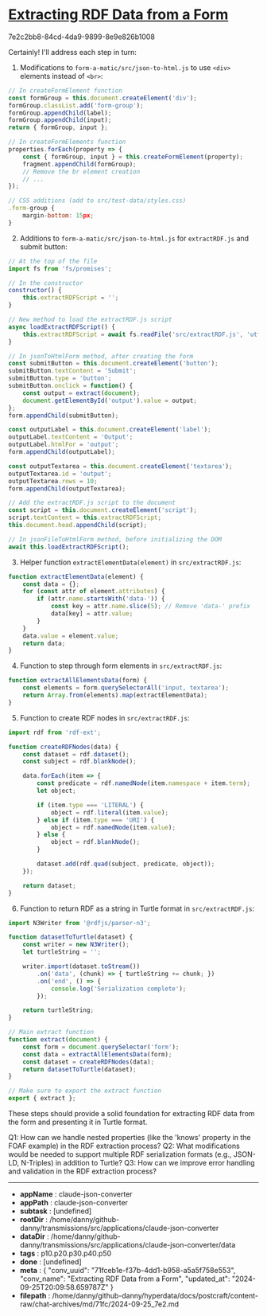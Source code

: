 # [Extracting RDF Data from a Form](https://claude.ai/chat/71fceb1e-f37b-4dd1-b958-a5a5f758e553)

7e2c2bb8-84cd-4da9-9899-8e9e826b1008

 Certainly! I'll address each step in turn:

1. Modifications to `form-a-matic/src/json-to-html.js` to use `<div>` elements instead of `<br>`:

```javascript
// In createFormElement function
const formGroup = this.document.createElement('div');
formGroup.classList.add('form-group');
formGroup.appendChild(label);
formGroup.appendChild(input);
return { formGroup, input };

// In createFormElements function
properties.forEach(property => {
    const { formGroup, input } = this.createFormElement(property);
    fragment.appendChild(formGroup);
    // Remove the br element creation
    // ...
});

// CSS additions (add to src/test-data/styles.css)
.form-group {
    margin-bottom: 15px;
}
```

2. Additions to `form-a-matic/src/json-to-html.js` for `extractRDF.js` and submit button:

```javascript
// At the top of the file
import fs from 'fs/promises';

// In the constructor
constructor() {
    this.extractRDFScript = '';
}

// New method to load the extractRDF.js script
async loadExtractRDFScript() {
    this.extractRDFScript = await fs.readFile('src/extractRDF.js', 'utf-8');
}

// In jsonToHtmlForm method, after creating the form
const submitButton = this.document.createElement('button');
submitButton.textContent = 'Submit';
submitButton.type = 'button';
submitButton.onclick = function() {
    const output = extract(document);
    document.getElementById('output').value = output;
};
form.appendChild(submitButton);

const outputLabel = this.document.createElement('label');
outputLabel.textContent = 'Output';
outputLabel.htmlFor = 'output';
form.appendChild(outputLabel);

const outputTextarea = this.document.createElement('textarea');
outputTextarea.id = 'output';
outputTextarea.rows = 10;
form.appendChild(outputTextarea);

// Add the extractRDF.js script to the document
const script = this.document.createElement('script');
script.textContent = this.extractRDFScript;
this.document.head.appendChild(script);

// In jsonFileToHtmlForm method, before initializing the DOM
await this.loadExtractRDFScript();
```

3. Helper function `extractElementData(element)` in `src/extractRDF.js`:

```javascript
function extractElementData(element) {
    const data = {};
    for (const attr of element.attributes) {
        if (attr.name.startsWith('data-')) {
            const key = attr.name.slice(5); // Remove 'data-' prefix
            data[key] = attr.value;
        }
    }
    data.value = element.value;
    return data;
}
```

4. Function to step through form elements in `src/extractRDF.js`:

```javascript
function extractAllElementsData(form) {
    const elements = form.querySelectorAll('input, textarea');
    return Array.from(elements).map(extractElementData);
}
```

5. Function to create RDF nodes in `src/extractRDF.js`:

```javascript
import rdf from 'rdf-ext';

function createRDFNodes(data) {
    const dataset = rdf.dataset();
    const subject = rdf.blankNode();

    data.forEach(item => {
        const predicate = rdf.namedNode(item.namespace + item.term);
        let object;

        if (item.type === 'LITERAL') {
            object = rdf.literal(item.value);
        } else if (item.type === 'URI') {
            object = rdf.namedNode(item.value);
        } else {
            object = rdf.blankNode();
        }

        dataset.add(rdf.quad(subject, predicate, object));
    });

    return dataset;
}
```

6. Function to return RDF as a string in Turtle format in `src/extractRDF.js`:

```javascript
import N3Writer from '@rdfjs/parser-n3';

function datasetToTurtle(dataset) {
    const writer = new N3Writer();
    let turtleString = '';

    writer.import(dataset.toStream())
        .on('data', (chunk) => { turtleString += chunk; })
        .on('end', () => {
            console.log('Serialization complete');
        });

    return turtleString;
}

// Main extract function
function extract(document) {
    const form = document.querySelector('form');
    const data = extractAllElementsData(form);
    const dataset = createRDFNodes(data);
    return datasetToTurtle(dataset);
}

// Make sure to export the extract function
export { extract };
```

These steps should provide a solid foundation for extracting RDF data from the form and presenting it in Turtle format.

Q1: How can we handle nested properties (like the 'knows' property in the FOAF example) in the RDF extraction process?
Q2: What modifications would be needed to support multiple RDF serialization formats (e.g., JSON-LD, N-Triples) in addition to Turtle?
Q3: How can we improve error handling and validation in the RDF extraction process?

---

* **appName** : claude-json-converter
* **appPath** : claude-json-converter
* **subtask** : [undefined]
* **rootDir** : /home/danny/github-danny/transmissions/src/applications/claude-json-converter
* **dataDir** : /home/danny/github-danny/transmissions/src/applications/claude-json-converter/data
* **tags** : p10.p20.p30.p40.p50
* **done** : [undefined]
* **meta** : {
  "conv_uuid": "71fceb1e-f37b-4dd1-b958-a5a5f758e553",
  "conv_name": "Extracting RDF Data from a Form",
  "updated_at": "2024-09-25T20:09:58.659787Z"
}
* **filepath** : /home/danny/github-danny/hyperdata/docs/postcraft/content-raw/chat-archives/md/71fc/2024-09-25_7e2.md